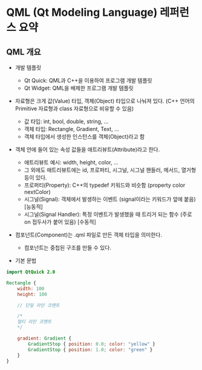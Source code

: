 # QML (Qt Modeling Language) 레퍼런스 요약

## QML 개요

* 개발 템플릿
  - Qt Quick: QML과 C++을 이용하여 프로그램 개발 템플릿
  - Qt Widget: QML을 배제한 프로그램 개발 템플릿

* 자료형은 크게 값(Value) 타입, 객체(Object) 타입으로 나눠져 있다. (C++ 언어의 Primitive 자료형과 class 자료형으로 비유할 수 있음)
  - 값 타입: int, bool, double, string, ...
  - 객체 타입: Rectangle, Gradient, Text, ...
  - 객체 타입에서 생성한 인스턴스를 객체(Object)라고 함

* 객체 안에 들어 있는 속성 값들을 애트리뷰트(Attribute)라고 한다.
  - 애트리뷰트 예시: width, height, color, ...
  - 그 외에도 애트리뷰트에는 id, 프로퍼티, 시그널, 시그널 핸들러, 메서드, 열거형 등이 있다.
  - 프로퍼티(Property): C++의 typedef 키워드와 비슷함 (property color nextColor)
  - 시그널(Signal): 객체에서 발생하는 이벤트 (signal이라는 키워드가 앞에 붙음) [능동적]
  - 시그널(Signal Handler): 특정 이벤트가 발생했을 때 트리거 되는 함수 (주로 on 접두사가 붙어 있음) [수동적]

* 컴포넌트(Component)는 .qml 파일로 만든 객체 타입을 의미한다.
  - 컴포넌트는 중첩된 구조를 만들 수 있다.

* 기본 문법

```qml
import QtQuick 2.0

Rectangle {
    width: 100
    height: 100

    // 단일 라인 코멘트

    /*
    멀티 라인 코멘트
    */

    gradient: Gradient {
        GradientStop { position: 0.0; color: "yellow" }
        GradientStop { position: 1.0; color: "green" }
    }
}
```
